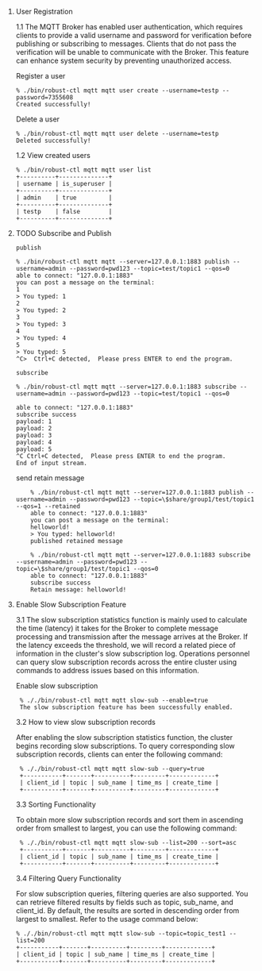 1. User Registration

    1.1 The MQTT Broker has enabled user authentication, which requires clients to provide a valid username and password for verification before publishing or subscribing to messages. Clients that do not pass the verification will be unable to communicate with the Broker. This feature can enhance system security by preventing unauthorized access.

     Register a user
    ```console
    % ./bin/robust-ctl mqtt mqtt user create --username=testp --password=7355608
    Created successfully!
    ```
     Delete a user
    ```console
    % ./bin/robust-ctl mqtt mqtt user delete --username=testp
    Deleted successfully!
    ```
    1.2 View created users

    ```console
    % ./bin/robust-ctl mqtt mqtt user list
    +----------+--------------+
    | username | is_superuser |
    +----------+--------------+
    | admin    | true         |
    +----------+--------------+
    | testp    | false        |
    +----------+--------------+
    ```

2. TODO Subscribe and Publish

    `publish`

    ```console
    % ./bin/robust-ctl mqtt mqtt --server=127.0.0.1:1883 publish --username=admin --password=pwd123 --topic=test/topic1 --qos=0
    able to connect: "127.0.0.1:1883"
    you can post a message on the terminal:
    1
    > You typed: 1
    2
    > You typed: 2
    3
    > You typed: 3
    4
    > You typed: 4
    5
    > You typed: 5
    ^C>  Ctrl+C detected,  Please press ENTER to end the program.
    ```

    `subscribe`

    ```console
    % ./bin/robust-ctl mqtt mqtt --server=127.0.0.1:1883 subscribe --username=admin --password=pwd123 --topic=test/topic1 --qos=0

    able to connect: "127.0.0.1:1883"
    subscribe success
    payload: 1
    payload: 2
    payload: 3
    payload: 4
    payload: 5
    ^C Ctrl+C detected,  Please press ENTER to end the program.
    End of input stream.
    ```

    send retain message

    ```console
        % ./bin/robust-ctl mqtt mqtt --server=127.0.0.1:1883 publish --username=admin --password=pwd123 --topic=\$share/group1/test/topic1 --qos=1 --retained
        able to connect: "127.0.0.1:1883"
        you can post a message on the terminal:
        helloworld!
        > You typed: helloworld!
        published retained message
    ```

    ```console
        % ./bin/robust-ctl mqtt mqtt --server=127.0.0.1:1883 subscribe --username=admin --password=pwd123 --topic=\$share/group1/test/topic1 --qos=0
        able to connect: "127.0.0.1:1883"
        subscribe success
        Retain message: helloworld!

    ```

3. Enable Slow Subscription Feature

   3.1 The slow subscription statistics function is mainly used to calculate the time (latency) it takes for the Broker to complete message processing and transmission after the message arrives at the Broker. If the latency exceeds the threshold, we will record a related piece of information in the cluster's slow subscription log. Operations personnel can query slow subscription records across the entire cluster using commands to address issues based on this information.

   Enable slow subscription
   ```console
    % ././bin/robust-ctl mqtt mqtt slow-sub --enable=true
    The slow subscription feature has been successfully enabled.
   ```

   3.2 How to view slow subscription records

    After enabling the slow subscription statistics function, the cluster begins recording slow subscriptions. To query corresponding slow subscription records, clients can enter the following command:

   ```console
    % ././bin/robust-ctl mqtt mqtt slow-sub --query=true
    +-----------+-------+----------+---------+-------------+
    | client_id | topic | sub_name | time_ms | create_time |
    +-----------+-------+----------+---------+-------------+
    ```

   3.3 Sorting Functionality

   To obtain more slow subscription records and sort them in ascending order from smallest to largest, you can use the following command:

   ```console
    % ././bin/robust-ctl mqtt mqtt slow-sub --list=200 --sort=asc
    +-----------+-------+----------+---------+-------------+
    | client_id | topic | sub_name | time_ms | create_time |
    +-----------+-------+----------+---------+-------------+
    ```

   3.4 Filtering Query Functionality

    For slow subscription queries, filtering queries are also supported. You can retrieve filtered results by fields such as topic, sub_name, and client_id. By default, the results are sorted in descending order from largest to smallest. Refer to the usage command below:

    ```console
    % ././bin/robust-ctl mqtt mqtt slow-sub --topic=topic_test1 --list=200
    +-----------+-------+----------+---------+-------------+
    | client_id | topic | sub_name | time_ms | create_time |
    +-----------+-------+----------+---------+-------------+
    ```
